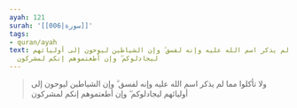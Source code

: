 ```yaml
---
ayah: 121
surah: '[[006|سورة]]'
tags:
- quran/ayah
text: ولا تأكلوا مما لم يذكر اسم الله عليه وإنه لفسق ۗ وإن الشياطين ليوحون إلى أوليائهم
  ليجادلوكم ۖ وإن أطعتموهم إنكم لمشركون
---
```

> ولا تأكلوا مما لم يذكر اسم الله عليه وإنه لفسق ۗ وإن الشياطين ليوحون إلى أوليائهم ليجادلوكم ۖ وإن أطعتموهم إنكم لمشركون
